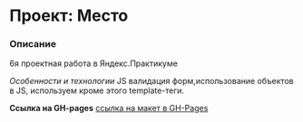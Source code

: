 # Проект: Место

### Описание

6я проектная работа в Яндекс.Практикуме

*Особенности и технологии*
JS валидация форм,использование объектов в JS, используем кроме этого template-теги.

**Ссылка на GH-pages**
[ссылка на макет в GH-Pages](https://nadezhda-yarovaya.github.io/mesto/)
